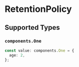 # RetentionPolicy


## Supported Types

### `components.One`

```typescript
const value: components.One = {
  age: 2,
};
```

